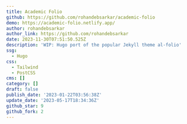 ```yaml
---
title: Academic Folio
github: https://github.com/rohandebsarkar/academic-folio
demo: https://academic-folio.netlify.app/
author: rohandebsarkar
author_link: https://github.com/rohandebsarkar
date: 2023-11-30T07:51:50.525Z
description: 'WIP: Hugo port of the popular Jekyll theme al-folio'
ssg:
  - Hugo
css:
  - Tailwind
  - PostCSS
cms: []
category: []
draft: false
publish_date: '2023-01-22T03:56:38Z'
update_date: '2023-05-17T18:34:36Z'
github_star: 9
github_fork: 2
---
```

